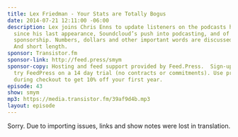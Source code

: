 ```yaml
---
title: Lex Friedman - Your Stats are Totally Bogus
date: 2014-07-21 12:11:00 -06:00
description: Lex joins Chris Enns to update listeners on the podcasts he’s been doing
  since his last appearance, Soundcloud’s push into podcasting, and of course podcasting
  sponsorship. Numbers, dollars and other important words are discussed in great length.
  And short length.
sponsor: Transistor.fm
sponsor-link: http://feed.press/smym
sponsor-copy: Hosting and feed support provided by Feed.Press.  Sign-up today and
  try FeedPress on a 14 day trial (no contracts or commitments). Use promo code "smym"
  during checkout to get 10% off your first year.
episode: 43
show: smym
mp3: https://media.transistor.fm/39af9d4b.mp3
layout: episode
---
```


Sorry. Due to importing issues, links and show notes were lost in translation.
